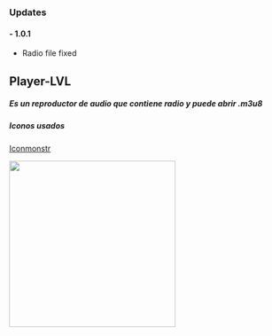 ### Updates
#### - 1.0.1 
* Radio file fixed

## Player-LVL
##### Es un reproductor de audio que contiene radio y puede abrir .m3u8

##### Iconos usados

[Iconmonstr](https://iconmonstr.com)

<img width="300" src="https://i.imgur.com/YAXmkr1.png">